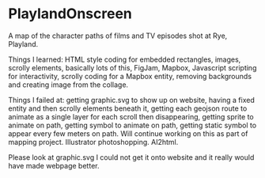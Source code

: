 # PlaylandOnscreen
A map of the character paths of films and TV episodes shot at Rye, Playland. 


Things I learned: HTML style coding for embedded rectangles, images, scrolly elements, basically lots of this, FigJam, Mapbox, Javascript scripting for interactivity, scrolly coding for a Mapbox entity, removing backgrounds and creating image from the collage. 

Things I failed at: getting graphic.svg to show up on website, having a fixed entity and then scrolly elements beneath it, getting each geojson route to animate as a single layer for each scroll then disappearing, getting sprite to animate on path, getting symbol to animate on path, getting static symbol to appear every few meters on path. Will continue working on this as part of mapping project. Illustrator photoshopping. AI2html.

Please look at graphic.svg I could not get it onto website and it really would have made webpage better.



